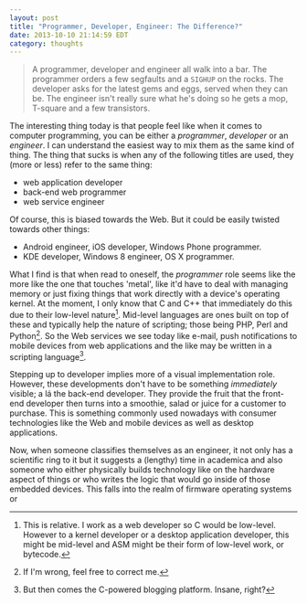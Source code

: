 ```yaml
---
layout: post
title: "Programmer, Developer, Engineer: The Difference?"
date: 2013-10-10 21:14:59 EDT
category: thoughts
---
```


> A programmer, developer and engineer all walk into a bar. The programmer orders a
> few segfaults and a `SIGHUP` on the rocks. The developer asks for the latest
> gems and eggs, served when they can be. The engineer isn't really sure what
> he's doing so he gets a mop, T-square and a few transistors.

The interesting thing today is that people feel like when it comes to computer
programming, you can be either a *programmer*, *developer* or an *engineer*. I
can understand the easiest way to mix them as the same kind of thing. The
thing that sucks is when any of the following titles are used, they (more or
less) refer to the same thing:

  + web application developer
  + back-end web programmer
  + web service engineer

Of course, this is biased towards the Web. But it could be easily twisted
towards other things:

  + Android engineer, iOS developer, Windows Phone programmer.
  + KDE developer, Windows 8 engineer, OS X programmer.

What I find is that when read to oneself, the *programmer* role seems like the more
like the one that touches 'metal', like it'd have to deal with managing memory or
just fixing things that work directly with a device's operating kernel. At the
moment, I only know that C and C++ that immediately do this due to their
low-level nature[^1]. Mid-level languages are ones built on top of these and
typically help the nature of scripting; those being PHP, Perl and Python[^2].
So the Web services we see today like e-mail, push notifications to mobile
devices from web applications and the like may be written in a scripting
language[^3].

Stepping up to developer implies more of a visual implementation role.
However, these developments don't have to be something *immediately*
visible; a lá the back-end developer. They provide the fruit that the
front-end developer then turns into a smoothie, salad or juice for a customer
to purchase. This is something commonly used nowadays with consumer
technologies like the Web and mobile devices as well as desktop applications.

Now, when someone classifies themselves as an engineer, it not only has a
scientific ring to it but it suggests a (lengthy) time in academica and also
someone who either physically builds technology like on the hardware aspect of
things or who writes the logic that would go inside of those embedded devices.
This falls into the realm of firmware operating systems or 


[^1]: This is relative. I work as a web developer so C would be low-level.
However to a kernel developer or a desktop application developer, this might
be mid-level and ASM might be their form of low-level work, or bytecode.
[^2]: If I'm wrong, feel free to correct me.
[^3]: But then comes the C-powered blogging platform. Insane, right?
